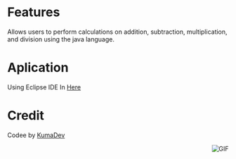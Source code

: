 # Features
Allows users to perform calculations on addition, subtraction, multiplication, and division using the java language.

# Aplication
Using Eclipse IDE In [Here](https://github.com/KumaaDev)

# Credit
Codee by [KumaDev]([https://github.com/KumaaDev](https://eclipseide.org/))
  
<img align="right" alt="GIF" src="https://i.pinimg.com/originals/e4/26/70/e426702edf874b181aced1e2fa5c6cde.gif" />
